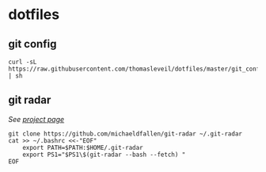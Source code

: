 # dotfiles

git config
----------

    curl -sL https://raw.githubusercontent.com/thomasleveil/dotfiles/master/git_config.sh | sh


git radar
---------

_See [project page](https://github.com/michaeldfallen/git-radar#installation)_

    git clone https://github.com/michaeldfallen/git-radar ~/.git-radar
    cat >> ~/.bashrc <<-"EOF"
        export PATH=$PATH:$HOME/.git-radar
        export PS1="$PS1\$(git-radar --bash --fetch) "
    EOF
